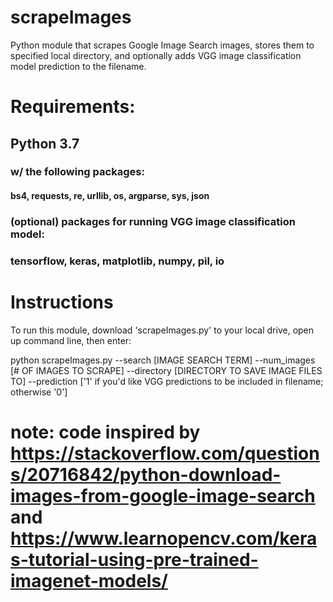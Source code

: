 # scrapeImages
Python module that scrapes Google Image Search images, stores them to specified local directory, and optionally adds VGG image classification model prediction to the filename.

# Requirements: 
## Python 3.7
### w/ the following packages:
#### bs4, requests, re, urllib, os, argparse, sys, json
### (optional) packages for running VGG image classification model:
### tensorflow, keras, matplotlib, numpy, pil, io

# Instructions
To run this module, download 'scrapeImages.py' to your local drive, open up command line, then enter:

  python scrapeImages.py --search [IMAGE SEARCH TERM] --num_images [# OF IMAGES TO SCRAPE] --directory [DIRECTORY TO SAVE IMAGE FILES TO] --prediction ['1' if you'd like VGG predictions to be included in filename; otherwise '0']
  
# note: code inspired by https://stackoverflow.com/questions/20716842/python-download-images-from-google-image-search and https://www.learnopencv.com/keras-tutorial-using-pre-trained-imagenet-models/

